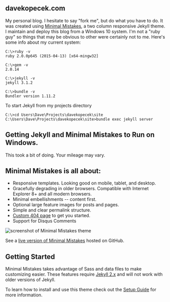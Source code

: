 ## davekopecek.com

My personal blog. I hesitate to say "fork me", but do what you have to do. It was created using [Minimal Mistakes](http://mmistakes.github.io/minimal-mistakes), a two column responsive Jekyll theme. I maintain and deploy this blog from a Windows 10 system. I'm not a "ruby guy" so things that may be obvious to other were certainly not to me. Here's some info about my current system:

    C:\>ruby -v
    ruby 2.0.0p645 (2015-04-13) [x64-mingw32]
    
    C:\>gem -v
    2.0.14

    C:\>jekyll -v
    jekyll 3.1.2

    C:\>bundle -v
    Bundler version 1.11.2

To start Jekyll from my projects directory

    C:\>cd Users\Dave\Projects\davekopecek\site
    C:\Users\Dave\Projects\davekopecek\site>bundle exec jekyll server

## Getting Jekyll and Minimal Mistakes to Run on Windows.

This took a bit of doing. Your mileage may vary.






## Minimal Mistakes is all about:

* Responsive templates. Looking good on mobile, tablet, and desktop.
* Gracefully degrading in older browsers. Compatible with Internet Explorer 8+ and all modern browsers.
* Minimal embellishments -- content first.
* Optional large feature images for posts and pages.
* Simple and clear permalink structure.
* [Custom 404 page](http://mmistakes.github.io/minimal-mistakes/404.html) to get you started.
* Support for Disqus Comments

![screenshot of Minimal Mistakes theme](http://mmistakes.github.io/minimal-mistakes/images/mm-theme-post-600.jpg)

See a [live version of Minimal Mistakes](http://mmistakes.github.io/minimal-mistakes/) hosted on GitHub.

## Getting Started

Minimal Mistakes takes advantage of Sass and data files to make customizing easier. These features require [Jekyll 2.x](https://github.com/mmistakes/minimal-mistakes/releases/tag/2.1.3) and will not work with older versions of Jekyll.

To learn how to install and use this theme check out the [Setup Guide](http://mmistakes.github.io/minimal-mistakes/theme-setup/) for more information.